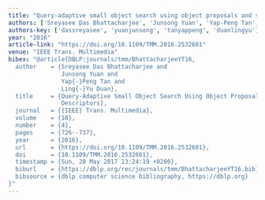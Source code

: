```yaml
---
title: "Query-adaptive small object search using object proposals and shape-aware descriptors"
authors: ['Sreyasee Das Bhattacharjee', 'Junsong Yuan', 'Yap-Peng Tan', 'Ling-Yu Duan']
authors-key: ['dassreyasee', 'yuanjunsong', 'tanyappeng', 'duanlingyu']
year: "2016"
article-link: "https://doi.org/10.1109/TMM.2016.2532601"
venue: "IEEE Trans. Multimedia"
bibex: "@article{DBLP:journals/tmm/BhattacharjeeYT16,
  author    = {Sreyasee Das Bhattacharjee and
               Junsong Yuan and
               Yap{-}Peng Tan and
               Ling{-}Yu Duan},
  title     = {Query-Adaptive Small Object Search Using Object Proposals and Shape-Aware
               Descriptors},
  journal   = {{IEEE} Trans. Multimedia},
  volume    = {18},
  number    = {4},
  pages     = {726--737},
  year      = {2016},
  url       = {https://doi.org/10.1109/TMM.2016.2532601},
  doi       = {10.1109/TMM.2016.2532601},
  timestamp = {Sun, 28 May 2017 13:24:19 +0200},
  biburl    = {https://dblp.org/rec/journals/tmm/BhattacharjeeYT16.bib},
  bibsource = {dblp computer science bibliography, https://dblp.org}
}"
---
```

